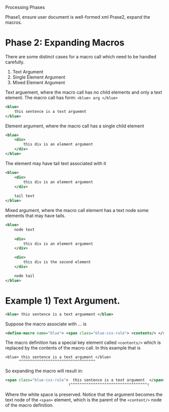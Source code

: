 Processing Phases

Phase1, ensure user document is well-formed xml
Prase2, expand the macros.



# Phase 2: Expanding Macros

There are some distinct cases for a macro call which need to be handled carefully.

1) Text Argument
2) Single Element Argument
3) Mixed Element Argument


Text arguement, where the macro call has no child elements and only a
text element. The macro call has form: `<blue> arg </blue>`

```xml
<blue>
    this sentence is a text arguemnt 
</blue>
```

Element argument, where the macro call has a single child element

```xml
<blue> 
    <div>
        this div is an element argument
    </div> 
</blue>
```

The element may have tail text associated with it

```xml
<blue> 
    <div>
        this div is an element argument
    </div> 
    
    tail text
</blue>
```

Mixed argument, where the macro call element has a text node some
elements that may have tails.

```xml
<blue> 
    node text
    
    <div>
        this div is an element argument
    </div> 

    <div>
        this div is the second element
    </div> 

    node tail
</blue>
```


# Example 1) Text Argument.

```xml
<blue> this sentence is a text arguement </blue>
```

Suppose the macro associate with <blue> ... </blue> is

```xml
<define-macro name="blue"> <span class="blue-css-rule"> <contents/> </span> </define-macro>
```

The macro definition has a special key element called `<contents/>`
which is replaced by the contents of the macro call. In this example that is 

```
<blue> this sentence is a text argument </blue>
      ^^^^^^^^^^^^^^^^^^^^^^^^^^^^^^^^^^
```

So expanding the macro will result in:

```xml
<span class="blue-css-rule">  this sentence is a text argument  </span> 
                            !^^^^^^^^^^^^^^^^^^^^^^^^^^^^^^^^^^!
```

Where the white space is preserved. Notice that the argument becomes
the text node of the `<span>` element, which is the parent of the
`<content/>` node of the macro definition.



